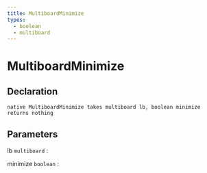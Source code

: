 ```yaml
---
title: MultiboardMinimize
types:
  - boolean
  - multiboard
---
```


# MultiboardMinimize

## Declaration

```jass
native MultiboardMinimize takes multiboard lb, boolean minimize returns nothing
```

## Parameters
lb `multiboard`
: 

minimize `boolean`
: 
